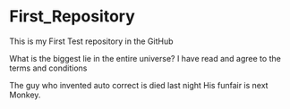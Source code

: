 # First_Repository
This is my First Test repository in the GitHub


What is the biggest lie in the entire universe?
I have read and agree to the terms and conditions

The guy who invented auto correct is died last night
His funfair is next Monkey.
